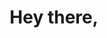 ---
title: Hey there,
tagline: I'm Aileen Huang.
title_descrip: I'm a web developer based in New Zealand. If you need a digital solution, then maybe I can help.
title_button: Hire Me
title_button_url: /contact 
cv_button: My Resume
cv_button_url: /pdf/Aileen%20Huang%2010%20Jun%202023.pdf
cover_image: svg/cover_image.svg

about_me_heading: About Me
about_me:
    - I'm Aileen Huang, a web developer based in New Zealand.
    - I've on-off coded since 2011, but unfortunately my fragmented family refused to let me study anything related to computer science or engineering. On the fortunate side, I had a manager who noticed my interest in coding after seeing me automate for an unrelated job, leading to my journey in web development.
    - Nowadays, I build APIs, apps and websites with various languages and tools. I'm keen to use the right stack for the job, even if it means learning something completely new.
    - My blog contains my studies into computer science and software engineering, so that I can continuously improve my software skills. It may also contain some side project stuff. I'm a bit interested in game development and UX.

services_heading: What can I do for you?
services_descrip: 
    - I can create performant code behind your API, app and/or website as according to your needs and designs.
    - I can make it work, load fast and look good. 
    - I can identify potential issues and fix them too.
    - I can learn and use different technologies that best fit your project requirements.
    - Let your digital product look and work just the way you wanted it to be.
services_image: svg/services_image.svg

projects_heading: Here are some projects I've worked on.
projects: 
    - dg-client-app:
        name: Divers Group client portal
        built_with: Laravel (PHP), AlpineJS, TailwindCSS
        description: A project that completely upgrades the existing portal with reactive Javascript and modern design practices.
    - pbt-parser:
        name: PBT spreadsheet parser
        built_with: Go, SQLite
        description: An automation project that extracts information from PBTOne runsheets and invoices and outputs them in a Divers Group accounting format.
        more_at: pbt-parser
    - water-outages:
        name: Water API & Dashboard
        built_with: Go, Postgres (PostGIS), Hugo, Vue (CDN)
        description: A project that intends to prove that certain non-rural regions of Auckland get more water outages than others.
projects_button: "& more..."

stack_heading: This is my tech stack I use to build stuff.
stack_descrip: I'm always adding to these as I continue through my endeavours into tech. For a full tech stack list, please refer to [the full tech stack list](/fullstack).
stacks:
    - languages:
        - go
        - python
        - php
        - html
        - css
        - js
    - Builders & frameworks:
        - Hugo
        - Wordpress
        - Django
        - Flask
        - Laravel
        - Tailwind
        - Bootstrap
        - jQuery
        - Vue

speech_bubble_text: I prioritised website printability [amongst other things](/blog/2022/07/portfolio-design/), so not too many frameworks used here.

contact_form_heading: Contact Me
contact_form_description: If you're interested in hiring me, working together for your next project or something else entirely, feel free to get in touch.
---